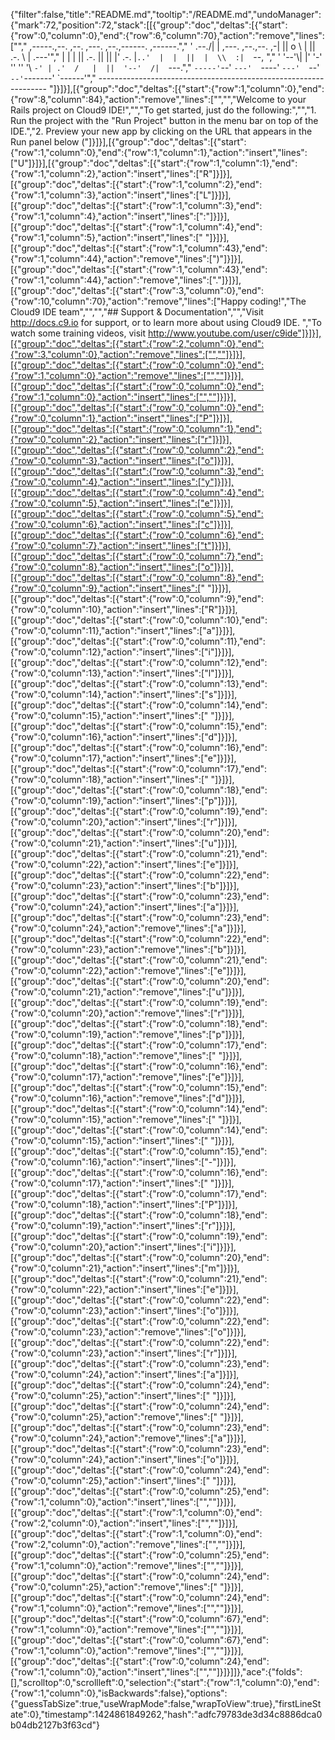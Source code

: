 {"filter":false,"title":"README.md","tooltip":"/README.md","undoManager":{"mark":72,"position":72,"stack":[[{"group":"doc","deltas":[{"start":{"row":0,"column":0},"end":{"row":6,"column":70},"action":"remove","lines":["","     ,-----.,--.                  ,--. ,---.   ,--.,------.  ,------.","    '  .--./|  | ,---. ,--.,--. ,-|  || o   \\  |  ||  .-.  \\ |  .---'","    |  |    |  || .-. ||  ||  |' .-. |`..'  |  |  ||  |  \\  :|  `--, ","    '  '--'\\|  |' '-' ''  ''  '\\ `-' | .'  /   |  ||  '--'  /|  `---.","     `-----'`--' `---'  `----'  `---'  `--'    `--'`-------' `------'","    ----------------------------------------------------------------- "]}]}],[{"group":"doc","deltas":[{"start":{"row":1,"column":0},"end":{"row":8,"column":84},"action":"remove","lines":["","","Welcome to your Rails project on Cloud9 IDE!","","To get started, just do the following:","","1. Run the project with the \"Run Project\" button in the menu bar on top of the IDE.","2. Preview your new app by clicking on the URL that appears in the Run panel below ("]}]}],[{"group":"doc","deltas":[{"start":{"row":1,"column":0},"end":{"row":1,"column":1},"action":"insert","lines":["U"]}]}],[{"group":"doc","deltas":[{"start":{"row":1,"column":1},"end":{"row":1,"column":2},"action":"insert","lines":["R"]}]}],[{"group":"doc","deltas":[{"start":{"row":1,"column":2},"end":{"row":1,"column":3},"action":"insert","lines":["L"]}]}],[{"group":"doc","deltas":[{"start":{"row":1,"column":3},"end":{"row":1,"column":4},"action":"insert","lines":[":"]}]}],[{"group":"doc","deltas":[{"start":{"row":1,"column":4},"end":{"row":1,"column":5},"action":"insert","lines":[" "]}]}],[{"group":"doc","deltas":[{"start":{"row":1,"column":43},"end":{"row":1,"column":44},"action":"remove","lines":[")"]}]}],[{"group":"doc","deltas":[{"start":{"row":1,"column":43},"end":{"row":1,"column":44},"action":"remove","lines":["."]}]}],[{"group":"doc","deltas":[{"start":{"row":3,"column":0},"end":{"row":10,"column":70},"action":"remove","lines":["Happy coding!","The Cloud9 IDE team","","","## Support & Documentation","","Visit http://docs.c9.io for support, or to learn more about using Cloud9 IDE. ","To watch some training videos, visit http://www.youtube.com/user/c9ide"]}]}],[{"group":"doc","deltas":[{"start":{"row":2,"column":0},"end":{"row":3,"column":0},"action":"remove","lines":["",""]}]}],[{"group":"doc","deltas":[{"start":{"row":0,"column":0},"end":{"row":1,"column":0},"action":"remove","lines":["",""]}]}],[{"group":"doc","deltas":[{"start":{"row":0,"column":0},"end":{"row":1,"column":0},"action":"insert","lines":["",""]}]}],[{"group":"doc","deltas":[{"start":{"row":0,"column":0},"end":{"row":0,"column":1},"action":"insert","lines":["P"]}]}],[{"group":"doc","deltas":[{"start":{"row":0,"column":1},"end":{"row":0,"column":2},"action":"insert","lines":["r"]}]}],[{"group":"doc","deltas":[{"start":{"row":0,"column":2},"end":{"row":0,"column":3},"action":"insert","lines":["o"]}]}],[{"group":"doc","deltas":[{"start":{"row":0,"column":3},"end":{"row":0,"column":4},"action":"insert","lines":["y"]}]}],[{"group":"doc","deltas":[{"start":{"row":0,"column":4},"end":{"row":0,"column":5},"action":"insert","lines":["e"]}]}],[{"group":"doc","deltas":[{"start":{"row":0,"column":5},"end":{"row":0,"column":6},"action":"insert","lines":["c"]}]}],[{"group":"doc","deltas":[{"start":{"row":0,"column":6},"end":{"row":0,"column":7},"action":"insert","lines":["t"]}]}],[{"group":"doc","deltas":[{"start":{"row":0,"column":7},"end":{"row":0,"column":8},"action":"insert","lines":["o"]}]}],[{"group":"doc","deltas":[{"start":{"row":0,"column":8},"end":{"row":0,"column":9},"action":"insert","lines":[" "]}]}],[{"group":"doc","deltas":[{"start":{"row":0,"column":9},"end":{"row":0,"column":10},"action":"insert","lines":["R"]}]}],[{"group":"doc","deltas":[{"start":{"row":0,"column":10},"end":{"row":0,"column":11},"action":"insert","lines":["a"]}]}],[{"group":"doc","deltas":[{"start":{"row":0,"column":11},"end":{"row":0,"column":12},"action":"insert","lines":["i"]}]}],[{"group":"doc","deltas":[{"start":{"row":0,"column":12},"end":{"row":0,"column":13},"action":"insert","lines":["l"]}]}],[{"group":"doc","deltas":[{"start":{"row":0,"column":13},"end":{"row":0,"column":14},"action":"insert","lines":["s"]}]}],[{"group":"doc","deltas":[{"start":{"row":0,"column":14},"end":{"row":0,"column":15},"action":"insert","lines":[" "]}]}],[{"group":"doc","deltas":[{"start":{"row":0,"column":15},"end":{"row":0,"column":16},"action":"insert","lines":["d"]}]}],[{"group":"doc","deltas":[{"start":{"row":0,"column":16},"end":{"row":0,"column":17},"action":"insert","lines":["e"]}]}],[{"group":"doc","deltas":[{"start":{"row":0,"column":17},"end":{"row":0,"column":18},"action":"insert","lines":[" "]}]}],[{"group":"doc","deltas":[{"start":{"row":0,"column":18},"end":{"row":0,"column":19},"action":"insert","lines":["p"]}]}],[{"group":"doc","deltas":[{"start":{"row":0,"column":19},"end":{"row":0,"column":20},"action":"insert","lines":["r"]}]}],[{"group":"doc","deltas":[{"start":{"row":0,"column":20},"end":{"row":0,"column":21},"action":"insert","lines":["u"]}]}],[{"group":"doc","deltas":[{"start":{"row":0,"column":21},"end":{"row":0,"column":22},"action":"insert","lines":["e"]}]}],[{"group":"doc","deltas":[{"start":{"row":0,"column":22},"end":{"row":0,"column":23},"action":"insert","lines":["b"]}]}],[{"group":"doc","deltas":[{"start":{"row":0,"column":23},"end":{"row":0,"column":24},"action":"insert","lines":["a"]}]}],[{"group":"doc","deltas":[{"start":{"row":0,"column":23},"end":{"row":0,"column":24},"action":"remove","lines":["a"]}]}],[{"group":"doc","deltas":[{"start":{"row":0,"column":22},"end":{"row":0,"column":23},"action":"remove","lines":["b"]}]}],[{"group":"doc","deltas":[{"start":{"row":0,"column":21},"end":{"row":0,"column":22},"action":"remove","lines":["e"]}]}],[{"group":"doc","deltas":[{"start":{"row":0,"column":20},"end":{"row":0,"column":21},"action":"remove","lines":["u"]}]}],[{"group":"doc","deltas":[{"start":{"row":0,"column":19},"end":{"row":0,"column":20},"action":"remove","lines":["r"]}]}],[{"group":"doc","deltas":[{"start":{"row":0,"column":18},"end":{"row":0,"column":19},"action":"remove","lines":["p"]}]}],[{"group":"doc","deltas":[{"start":{"row":0,"column":17},"end":{"row":0,"column":18},"action":"remove","lines":[" "]}]}],[{"group":"doc","deltas":[{"start":{"row":0,"column":16},"end":{"row":0,"column":17},"action":"remove","lines":["e"]}]}],[{"group":"doc","deltas":[{"start":{"row":0,"column":15},"end":{"row":0,"column":16},"action":"remove","lines":["d"]}]}],[{"group":"doc","deltas":[{"start":{"row":0,"column":14},"end":{"row":0,"column":15},"action":"remove","lines":[" "]}]}],[{"group":"doc","deltas":[{"start":{"row":0,"column":14},"end":{"row":0,"column":15},"action":"insert","lines":[" "]}]}],[{"group":"doc","deltas":[{"start":{"row":0,"column":15},"end":{"row":0,"column":16},"action":"insert","lines":["-"]}]}],[{"group":"doc","deltas":[{"start":{"row":0,"column":16},"end":{"row":0,"column":17},"action":"insert","lines":[" "]}]}],[{"group":"doc","deltas":[{"start":{"row":0,"column":17},"end":{"row":0,"column":18},"action":"insert","lines":["P"]}]}],[{"group":"doc","deltas":[{"start":{"row":0,"column":18},"end":{"row":0,"column":19},"action":"insert","lines":["r"]}]}],[{"group":"doc","deltas":[{"start":{"row":0,"column":19},"end":{"row":0,"column":20},"action":"insert","lines":["i"]}]}],[{"group":"doc","deltas":[{"start":{"row":0,"column":20},"end":{"row":0,"column":21},"action":"insert","lines":["m"]}]}],[{"group":"doc","deltas":[{"start":{"row":0,"column":21},"end":{"row":0,"column":22},"action":"insert","lines":["e"]}]}],[{"group":"doc","deltas":[{"start":{"row":0,"column":22},"end":{"row":0,"column":23},"action":"insert","lines":["o"]}]}],[{"group":"doc","deltas":[{"start":{"row":0,"column":22},"end":{"row":0,"column":23},"action":"remove","lines":["o"]}]}],[{"group":"doc","deltas":[{"start":{"row":0,"column":22},"end":{"row":0,"column":23},"action":"insert","lines":["r"]}]}],[{"group":"doc","deltas":[{"start":{"row":0,"column":23},"end":{"row":0,"column":24},"action":"insert","lines":["a"]}]}],[{"group":"doc","deltas":[{"start":{"row":0,"column":24},"end":{"row":0,"column":25},"action":"insert","lines":[" "]}]}],[{"group":"doc","deltas":[{"start":{"row":0,"column":24},"end":{"row":0,"column":25},"action":"remove","lines":[" "]}]}],[{"group":"doc","deltas":[{"start":{"row":0,"column":23},"end":{"row":0,"column":24},"action":"remove","lines":["a"]}]}],[{"group":"doc","deltas":[{"start":{"row":0,"column":23},"end":{"row":0,"column":24},"action":"insert","lines":["o"]}]}],[{"group":"doc","deltas":[{"start":{"row":0,"column":24},"end":{"row":0,"column":25},"action":"insert","lines":[" "]}]}],[{"group":"doc","deltas":[{"start":{"row":0,"column":25},"end":{"row":1,"column":0},"action":"insert","lines":["",""]}]}],[{"group":"doc","deltas":[{"start":{"row":1,"column":0},"end":{"row":2,"column":0},"action":"insert","lines":["",""]}]}],[{"group":"doc","deltas":[{"start":{"row":1,"column":0},"end":{"row":2,"column":0},"action":"remove","lines":["",""]}]}],[{"group":"doc","deltas":[{"start":{"row":0,"column":25},"end":{"row":1,"column":0},"action":"remove","lines":["",""]}]}],[{"group":"doc","deltas":[{"start":{"row":0,"column":24},"end":{"row":0,"column":25},"action":"remove","lines":[" "]}]}],[{"group":"doc","deltas":[{"start":{"row":0,"column":24},"end":{"row":1,"column":0},"action":"remove","lines":["",""]}]}],[{"group":"doc","deltas":[{"start":{"row":0,"column":67},"end":{"row":1,"column":0},"action":"remove","lines":["",""]}]}],[{"group":"doc","deltas":[{"start":{"row":0,"column":67},"end":{"row":1,"column":0},"action":"remove","lines":["",""]}]}],[{"group":"doc","deltas":[{"start":{"row":0,"column":24},"end":{"row":1,"column":0},"action":"insert","lines":["",""]}]}]]},"ace":{"folds":[],"scrolltop":0,"scrollleft":0,"selection":{"start":{"row":1,"column":0},"end":{"row":1,"column":0},"isBackwards":false},"options":{"guessTabSize":true,"useWrapMode":false,"wrapToView":true},"firstLineState":0},"timestamp":1424861849262,"hash":"adfc79783de3d34c8886dca0b04db2127b3f63cd"}